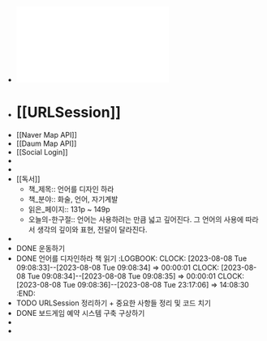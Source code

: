 - ![20230808_URLSession.pdf](../assets/20230808_URLSession_1691453075953_0.pdf)
- # [[URLSession]]
- [[Naver Map API]]
- [[Daum Map API]]
- [[Social Login]]
-
-
- [[독서]]
	- 책_제목:: 언어를 디자인 하라
	- 책_분야:: 화술, 언어, 자기계발
	- 읽은_페이지:: 131p ~ 149p
	- 오늘의-한구절:: 언어는 사용하려는 만큼 넓고 깊어진다. 그 언어의 사용에 따라서 생각의 깊이와 표현, 전달이 달라진다.
-
- DONE 운동하기
- DONE 언어를 디자인하라 책 읽기
  :LOGBOOK:
  CLOCK: [2023-08-08 Tue 09:08:33]--[2023-08-08 Tue 09:08:34] =>  00:00:01
  CLOCK: [2023-08-08 Tue 09:08:34]--[2023-08-08 Tue 09:08:35] =>  00:00:01
  CLOCK: [2023-08-08 Tue 09:08:36]--[2023-08-08 Tue 23:17:06] =>  14:08:30
  :END:
- TODO URLSession 정리하기 + 중요한 사항들 정리 및 코드 치기
- DONE 보드게임 예약 시스템 구축 구상하기
-
-